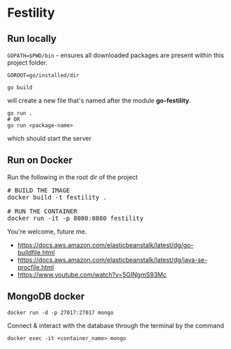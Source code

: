 Festility
=

## Run locally
`GOPATH=$PWD/bin` - ensures all downloaded packages are present within this project folder.

`GOROOT=go/installed/dir`

```
go build
```
will create a new file that's named after the module **go-festility**.


```
go run .
# OR
go run <package-name>
```
which should start the server

## Run on Docker
Run the following in the root dir of the project
<pre>
# BUILD THE IMAGE
docker build -t festility .

# RUN THE CONTAINER
docker run -it -p 8080:8080 festility
</pre>

You're welcome, future me.
- https://docs.aws.amazon.com/elasticbeanstalk/latest/dg/go-buildfile.html
- https://docs.aws.amazon.com/elasticbeanstalk/latest/dg/java-se-procfile.html
- https://www.youtube.com/watch?v=5GINgmS93Mc

## MongoDB docker
```
docker run -d -p 27017:27017 mongo
```
Connect & interact with the database through the terminal by the command
```
docker exec -it <container_name> mongo
```
